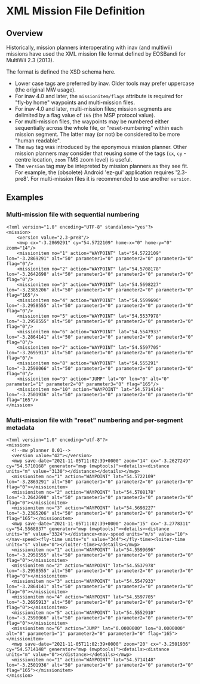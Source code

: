 # XML Mission File Definition

## Overview

Historically, mission planners interoperating with inav (and multiwii) missions have used the XML mission file format defined by EOSBandi for MultiWii 2.3 (2013).

The format is defined the XSD schema here.

* Lower case tags are preferred by inav. Older tools may prefer uppercase (the original MW usage).
* For inav 4.0 and later, the `missionitem/flags` attribute is required for "fly-by home" waypoints and multi-mission files.
* For inav 4.0 and later, multi-mission files; mission segments are delimited by a flag value of `165` (the MSP protocol value).
* For multi-mission files, the waypoints may be numbered either sequentially across the whole file, or "reset-numbering" within each mission segment. The latter may (or not) be considered to be more "human readable".
* The `mwp` tag was introduced by the eponymous mission planner. Other mission planners may consider that reusing some of the tags (`cx`, `cy` - centre location, `zoom` TMS zoom level) is useful.
* The `version` tag may be intepreted by mission planners as they see fit. For example, the (obsolete) Android 'ez-gui' application requires '2.3-pre8'. For multi-mission files it is recommended to use another `version`.

## Examples

### Multi-mission file with sequential numbering

```
<?xml version="1.0" encoding="UTF-8" standalone="yes"?>
<mission>
	<version value="2.3-pre8"/>
	<mwp cx="-3.2869291" cy="54.5722109" home-x="0" home-y="0" zoom="14"/>
	<missionitem no="1" action="WAYPOINT" lat="54.5722109" lon="-3.2869291" alt="50" parameter1="0" parameter2="0" parameter3="0" flag="0"/>
	<missionitem no="2" action="WAYPOINT" lat="54.5708178" lon="-3.2642698" alt="50" parameter1="0" parameter2="0" parameter3="0" flag="0"/>
	<missionitem no="3" action="WAYPOINT" lat="54.5698227" lon="-3.2385206" alt="50" parameter1="0" parameter2="0" parameter3="0" flag="165"/>
	<missionitem no="4" action="WAYPOINT" lat="54.5599696" lon="-3.2958555" alt="50" parameter1="0" parameter2="0" parameter3="0" flag="0"/>
	<missionitem no="5" action="WAYPOINT" lat="54.5537978" lon="-3.2958555" alt="50" parameter1="0" parameter2="0" parameter3="0" flag="0"/>
	<missionitem no="6" action="WAYPOINT" lat="54.5547933" lon="-3.2864141" alt="50" parameter1="0" parameter2="0" parameter3="0" flag="0"/>
	<missionitem no="7" action="WAYPOINT" lat="54.5597705" lon="-3.2695913" alt="50" parameter1="0" parameter2="0" parameter3="0" flag="0"/>
	<missionitem no="8" action="WAYPOINT" lat="54.555291" lon="-3.2598066" alt="50" parameter1="0" parameter2="0" parameter3="0" flag="0"/>
	<missionitem no="9" action="JUMP" lat="0" lon="0" alt="0" parameter1="1" parameter2="0" parameter3="0" flag="165"/>
	<missionitem no="10" action="WAYPOINT" lat="54.5714148" lon="-3.2501936" alt="50" parameter1="0" parameter2="0" parameter3="0" flag="165"/>
</mission>
```

### Multi-mission file with "reset" numbering and per-segment metadata

```
<?xml version="1.0" encoding="utf-8"?>
<mission>
  <!--mw planner 0.01-->
  <version value="42"></version>
  <mwp save-date="2021-11-05T11:02:39+0000" zoom="14" cx="-3.2627249" cy="54.5710168" generator="mwp (mwptools)"><details><distance units="m" value="3130"></distance></details></mwp>
  <missionitem no="1" action="WAYPOINT" lat="54.5722109" lon="-3.2869291" alt="50" parameter1="0" parameter2="0" parameter3="0" flag="0"></missionitem>
  <missionitem no="2" action="WAYPOINT" lat="54.5708178" lon="-3.2642698" alt="50" parameter1="0" parameter2="0" parameter3="0" flag="0"></missionitem>
  <missionitem no="3" action="WAYPOINT" lat="54.5698227" lon="-3.2385206" alt="50" parameter1="0" parameter2="0" parameter3="0" flag="165"></missionitem>
  <mwp save-date="2021-11-05T11:02:39+0000" zoom="15" cx="-3.2778311" cy="54.5568837" generator="mwp (mwptools)"><details><distance units="m" value="3324"></distance><nav-speed units="m/s" value="10"></nav-speed><fly-time units="s" value="344"></fly-time><loiter-time units="s" value="0"></loiter-time></details></mwp>
  <missionitem no="1" action="WAYPOINT" lat="54.5599696" lon="-3.2958555" alt="50" parameter1="0" parameter2="0" parameter3="0" flag="0"></missionitem>
  <missionitem no="2" action="WAYPOINT" lat="54.5537978" lon="-3.2958555" alt="50" parameter1="0" parameter2="0" parameter3="0" flag="0"></missionitem>
  <missionitem no="3" action="WAYPOINT" lat="54.5547933" lon="-3.2864141" alt="50" parameter1="0" parameter2="0" parameter3="0" flag="0"></missionitem>
  <missionitem no="4" action="WAYPOINT" lat="54.5597705" lon="-3.2695913" alt="50" parameter1="0" parameter2="0" parameter3="0" flag="0"></missionitem>
  <missionitem no="5" action="WAYPOINT" lat="54.5552910" lon="-3.2598066" alt="50" parameter1="0" parameter2="0" parameter3="0" flag="0"></missionitem>
  <missionitem no="6" action="JUMP" lat="0.0000000" lon="0.0000000" alt="0" parameter1="1" parameter2="0" parameter3="0" flag="165"></missionitem>
  <mwp save-date="2021-11-05T11:02:39+0000" zoom="20" cx="-3.2501936" cy="54.5714148" generator="mwp (mwptools)"><details><distance units="m" value="0"></distance></details></mwp>
  <missionitem no="1" action="WAYPOINT" lat="54.5714148" lon="-3.2501936" alt="50" parameter1="0" parameter2="0" parameter3="0" flag="165"></missionitem>
</mission>
```
